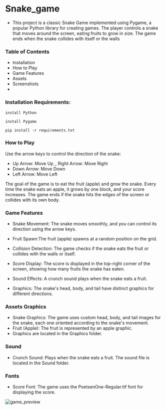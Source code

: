# Snake_game

- This project is a classic Snake Game implemented using Pygame, a popular Python library for creating games. The player controls a snake that moves around the 
  screen, eating fruits to grow in size. The game ends when the snake collides with itself or the walls

### Table of Contents

- Installation
- How to Play
- Game Features
- Assets
- Screenshots
- 
### Installation Requirements: 

    install Python
    
    install Pygame
    
    pip install -r requirements.txt

### How to Play

Use the arrow keys to control the direction of the snake:

- Up Arrow: Move Up
_ Right Arrow: Move Right
- Down Arrow: Move Down
- Left Arrow: Move Left

 The goal of the game is to eat the fruit (apple) and grow the snake. Every time the snake eats an apple, it grows by one block, and your score increases.
 The game ends if the snake hits the edges of the screen or collides with its own body.

### Game Features

- Snake Movement:
            The snake moves smoothly, and you can control its direction using the arrow keys.

- Fruit Spawn:The fruit (apple) spawns at a random position on the grid.
- Collision Detection: The game checks if the snake eats the fruit or collides with the walls or itself.
- Score Display: The score is displayed in the top-right corner of the screen, showing how many fruits the snake has eaten.
- Sound Effects: A crunch sound plays when the snake eats a fruit.
- Graphics: The snake's head, body, and tail have distinct graphics for different directions.

### Assets Graphics

- Snake Graphics: The game uses custom head, body, and tail images for the snake, each one oriented according to the snake's movement.
- Fruit (Apple): The fruit is represented by an apple graphic.
- Graphics are located in the Graphics folder.

### Sound
- Crunch Sound: Plays when the snake eats a fruit. The sound file is located in the Sound folder.

### Fonts
- Score Font: The game uses the PoetsenOne-Regular.ttf font for displaying the score.

![game_preview](https://github.com/user-attachments/assets/e0f3f695-e7f0-4428-b498-6e7b9d85f46c)


